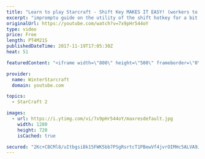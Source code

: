 ```yaml
---
title: "Learn to play Starcraft - Shift Key MAKES IT EASY! (workers to gas, waypoints, ctrl grps, moving)"
excerpt: "impromptu guide on the utility of the shift hotkey for a bit of everything"
originalUrl: https://youtube.com/watch?v=7x9pHr544oY
type: video
price: Free
length: PT4M21S
publishedDateTime: 2017-11-19T17:05:30Z
heat: 51

featuredContent: "<iframe width=\"800\" height=\"500\" frameborder=\"0\" src=\"https://www.youtube.com/embed/7x9pHr544oY\" allow=\"accelerometer; autoplay; encrypted-media; gyroscope; picture-in-picture\" allowfullscreen></iframe>"

provider:
  name: WinterStarcraft
  domain: youtube.com

topics:
  - StarCraft 2

images:
  - url: https://i.ytimg.com/vi/7x9pHr544oY/maxresdefault.jpg
    width: 1280
    height: 720
    isCached: true

secured: "2Kc+CBCMl8/uItbgsiBk15FWK5bb7PSgRsrtcT1PBewVf4jvrOIMHc5ALVA9JGvmZSqT1TkrVnTLuPvuiGage+Lv3XTNwmBms/uv42A1vMrYTkKd2TcFpk91HzRzaTM92G0bykOvFiXRoDsIFaQ5fQKKeawbEFApJ7861fow8fcKRG8e8XDtT4v2rrjm967BnIYPeISGnsPV5pfjf8H1N7LFalJIt2ZB6iQyR1sXeDcBQ+KVYeJ7h1TPxWGXnLeuiOwRddCZQBhJ3nLrnZ91lzTGMnTHg63y49g84MNV44pbLfN8ybkgDDkgpb2i8gHXconoNuQgS9sJiYeSgL7itpMuDECPn2YQrgS2k8VAGESCHemL1Ko0/BUe+GwJAx41A/danqWibgQNmE+zSCwTn0rihSurH2OSRgKuoxO+hQg=;F5uIcFd/iM2ELSgKtPI31A=="
---
```


